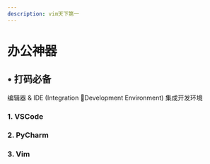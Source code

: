 ```yaml
---
description: vim天下第一
---
```


# 办公神器

## • 打码必备 

编辑器 & IDE \(Integration Development Environment\) 集成开发环境

### 1. VSCode 

### 2. PyCharm

### 3. Vim





